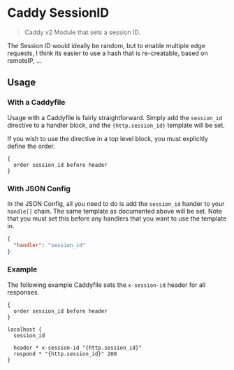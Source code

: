 # Caddy SessionID

> Caddy v2 Module that sets a session ID.

The Session ID would ideally be random, but to enable multiple edge requests, I think its easier to use a hash that is re-creatable, based on remoteIP, ...

## Usage

### With a Caddyfile

Usage with a Caddyfile is fairly straightforward. Simply add the `session_id` directive to a handler block, and the `{http.session_id}` template will be set.

If you wish to use the directive in a top level block, you must explicitly define the order.

```
{
  order session_id before header
}
```

### With JSON Config

In the JSON Config, all you need to do is add the `session_id` hander to your `handle[]` chain. The same template as documented above will be set. Note that you must set this before any handlers that you want to use the template in.

```json
{
  "handler": "session_id"
}
```

### Example

The following example Caddyfile sets the `x-session-id` header for all responses.

```
{
  order session_id before header
}

localhost {
  session_id

  header * x-session-id "{http.session_id}"
  respond * "{http.session_id}" 200
}
```
